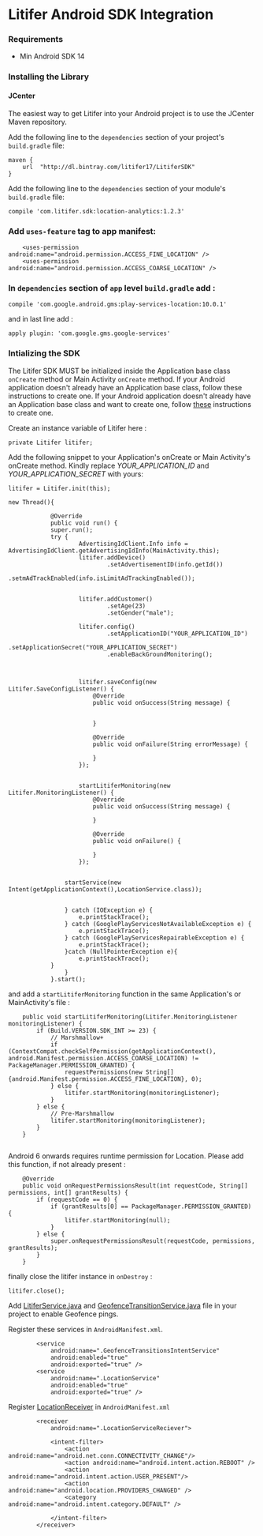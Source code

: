 # Litifer Android SDK Integration

### Requirements

* Min Android SDK 14

### Installing the Library

#### JCenter

The easiest way to get Litifer into your Android project is to use the JCenter Maven repository.

Add the following line to the `dependencies` section of your project's `build.gradle` file:
```
maven {
    url  "http://dl.bintray.com/litifer17/LitiferSDK"
}
```

Add the following line to the `dependencies` section of your module's `build.gradle` file:

```
compile 'com.litifer.sdk:location-analytics:1.2.3'
```

### Add `uses-feature` tag to app manifest:

```
    <uses-permission android:name="android.permission.ACCESS_FINE_LOCATION" />
    <uses-permission android:name="android.permission.ACCESS_COARSE_LOCATION" />
```
### In `dependencies` section of `app` level `build.gradle` add :
```
compile 'com.google.android.gms:play-services-location:10.0.1'
```

and in last line add :
```
apply plugin: 'com.google.gms.google-services'
```
### Intializing the SDK
The Litifer SDK MUST be initialized inside the Application base class `onCreate` method or Main Activity `onCreate` method. If your Android application doesn't already have an Application base class, follow these instructions to create one.
If your Android application doesn't already have an Application base class and want to create one, follow [these](https://developer.android.com/reference/android/app/Application.html) instructions to create one.

Create an instance variable of Litifer here :
```
private Litifer litifer;
```

Add the following snippet to your Application's onCreate or Main Activity's onCreate method. Kindly replace *YOUR_APPLICATION_ID* and *YOUR_APPLICATION_SECRET* with yours:

```
litifer = Litifer.init(this);

new Thread(){

            @Override
            public void run() {
            super.run();
            try {
                    AdvertisingIdClient.Info info = AdvertisingIdClient.getAdvertisingIdInfo(MainActivity.this);
                    litifer.addDevice()
                            .setAdvertisementID(info.getId())
                            .setmAdTrackEnabled(info.isLimitAdTrackingEnabled());


                    litifer.addCustomer()
                            .setAge(23)
                            .setGender("male");

                    litifer.config()
                            .setApplicationID("YOUR_APPLICATION_ID")
                            .setApplicationSecret("YOUR_APPLICATION_SECRET")
                            .enableBackGroundMonitoring();



                    litifer.saveConfig(new Litifer.SaveConfigListener() {
                        @Override
                        public void onSuccess(String message) {


                        }

                        @Override
                        public void onFailure(String errorMessage) {

                        }
                    });


                    startLitiferMonitoring(new Litifer.MonitoringListener() {
                        @Override
                        public void onSuccess(String message) {

                        }

                        @Override
                        public void onFailure() {

                        }
                    });


                startService(new Intent(getApplicationContext(),LocationService.class));


                } catch (IOException e) {
                    e.printStackTrace();
                } catch (GooglePlayServicesNotAvailableException e) {
                    e.printStackTrace();
                } catch (GooglePlayServicesRepairableException e) {
                    e.printStackTrace();
                }catch (NullPointerException e){
                    e.printStackTrace();
            }
                }
            }.start();

```

and add a `startLitiferMonitoring` function in the same Application's or MainActivity's file : 

```
    public void startLitiferMonitoring(Litifer.MonitoringListener monitoringListener) {
        if (Build.VERSION.SDK_INT >= 23) {
            // Marshmallow+
            if (ContextCompat.checkSelfPermission(getApplicationContext(), android.Manifest.permission.ACCESS_COARSE_LOCATION) != PackageManager.PERMISSION_GRANTED) {
                requestPermissions(new String[]{android.Manifest.permission.ACCESS_FINE_LOCATION}, 0);
            } else {
                litifer.startMonitoring(monitoringListener);
            }
        } else {
            // Pre-Marshmallow
            litifer.startMonitoring(monitoringListener);
        }
    }
    
 ```
 
Android 6 onwards requires runtime permission for Location.  Please add this function, if not already present :

```
    @Override
    public void onRequestPermissionsResult(int requestCode, String[] permissions, int[] grantResults) {
        if (requestCode == 0) {
            if (grantResults[0] == PackageManager.PERMISSION_GRANTED) {
                litifer.startMonitoring(null);
            }
        } else {
            super.onRequestPermissionsResult(requestCode, permissions, grantResults);
        }
    }
```


finally close the litifer instance in `onDestroy` :

```
litifer.close();
```

Add [LitiferService.java](https://github.com/kishlayk/LitiferAndroidSdk/blob/master/LocationService.java) and [GeofenceTransitionService.java](https://github.com/kishlayk/LitiferAndroidSdk/blob/master/GeofenceTransitionsIntentService.java) file in your project to enable Geofence pings.

Register these services in `AndroidManifest.xml`.

```
        <service
            android:name=".GeofenceTransitionsIntentService"
            android:enabled="true"
            android:exported="true" />
        <service
            android:name=".LocationService"
            android:enabled="true"
            android:exported="true" />
```

Register [LocationReceiver](https://github.com/kishlayk/LitiferAndroidSdk/blob/master/LocationServiceReceiver.java) in `AndroidManifest.xml`

```
        <receiver
            android:name=".LocationServiceReciever">

            <intent-filter>
                <action android:name="android.net.conn.CONNECTIVITY_CHANGE"/>
                <action android:name="android.intent.action.REBOOT" />
                <action android:name="android.intent.action.USER_PRESENT"/>
                <action android:name="android.location.PROVIDERS_CHANGED" />
                <category android:name="android.intent.category.DEFAULT" />

            </intent-filter>
        </receiver>
```




